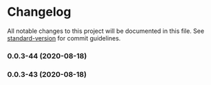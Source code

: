 # Changelog

All notable changes to this project will be documented in this file. See [standard-version](https://github.com/conventional-changelog/standard-version) for commit guidelines.

### 0.0.3-44 (2020-08-18)

### 0.0.3-43 (2020-08-18)
